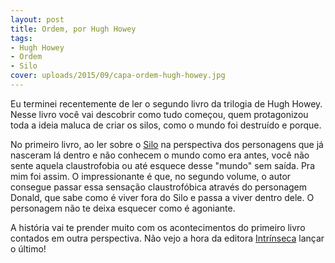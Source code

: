 ```yaml
---
layout: post
title: Ordem, por Hugh Howey
tags:
- Hugh Howey
- Ordem
- Silo
cover: uploads/2015/09/capa-ordem-hugh-howey.jpg
---
```


Eu terminei recentemente de ler o segundo livro da trilogia de Hugh Howey. Nesse livro voc&ecirc; vai descobrir como tudo come&ccedil;ou, quem protagonizou toda a ideia maluca de criar os silos, como o mundo foi destru&iacute;do e porque.

No primeiro livro, ao ler sobre o <a href="http://www.felizassim.com.br/silo-por-hugh-howey/">Silo</a> na perspectiva dos personagens que j&aacute; nasceram l&aacute; dentro e n&atilde;o conhecem o mundo como era antes, voc&ecirc; n&atilde;o sente aquela claustrofobia ou at&eacute; esquece desse "mundo" sem sa&iacute;da. Pra mim foi assim. O impressionante &eacute; que, no segundo volume, o autor consegue passar essa sensa&ccedil;&atilde;o claustrof&oacute;bica atrav&eacute;s do personagem Donald, que sabe como &eacute; viver fora do Silo e passa a viver dentro dele. O personagem n&atilde;o te deixa esquecer como &eacute; agoniante.

A hist&oacute;ria vai te prender muito com os acontecimentos do primeiro livro contados em outra perspectiva. N&atilde;o vejo a hora da editora <a href="http://www.intrinseca.com.br/ordem/">Intr&iacute;nseca</a> lan&ccedil;ar o &uacute;ltimo!
